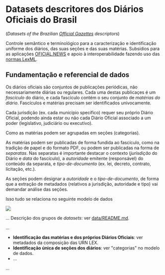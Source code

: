 # Datasets descritores dos Diários Oficiais do Brasil
(*Datasets of the Brazilian [Official Gazettes](https://en.wikipedia.org/wiki/Government_gazette) descriptors*)

Controle semântico e terminológico para a caracterização e identificação uniforme dos diários, das suas seções e das suas matérias. Subsídios para as aplicações [OFICIAL.NEWS](https://github.com/okfn-brasil/oficial.news) e apoio à interoperabilidade fazendo uso das [normas LexML](http://projeto.lexml.gov.br/).

## Fundamentação e referencial de dados

Os diários oficiais são conjuntos de publicações periódicas, não necessariamente diárias ou regulares. Cada uma destas publicaçes é um *fascículo*  do diário, e cada fascículo contém o seu conjunto de *matérias do diário*. Fascículos e matérias precisam ser identificados univocamente.  

Cada jurisdição (ex. cada município specífico) requer seu próprio Diário Oficial, podendo ainda estar ou não  cada Diário Oficial associado a um poder (legislativo, judiciário ou executivo).

Como as matérias podem ser agrupadas em seções (categorias). 

As matérias podem ser publicadas de forma fundida ao fascículo, como na tradição de papel e do formato PDF, ou podem ser publicadas na forma de *separatas*. Nas separatas é importante destacar o contexto (*jurisdição* do Diário e *data* do fascículo), a *autoridade* emitente (responsável) do conteúdo da separata, e *tipo-de-documento* (ex. lei, decreto, contrato, licitação, etc.).

As seções podem designar a *autoridade* e o *tipo-de-documento*, de forma que a extração de metadados (relativos a jurisdição, autoridade e tipo) vai demandar análise das seções. 

Isso tudo se relaciona no seguinte modelo de dados

[![](https://yuml.me/5a79098a.png)](https://yuml.me/5a79098a)


... Descrição dos grupos de *datasets*: ver [data/README.md](data/README.md).

...

* **Identificação das matérias e dos próprios Diários Oficiais**: ver metadados da composição das URN LEX.
* **Identificação única de seções dos diários**: ver "categorias" no modelo de dados.
* ...


...
